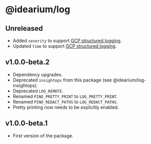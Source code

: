 # @idearium/log

## Unreleased

-   Added `severity` to support [GCP structured logging](https://cloud.google.com/logging/docs/structured-logging).
-   Updated `time` to support [GCP structured logging](https://cloud.google.com/logging/docs/structured-logging).

## v1.0.0-beta.2

-   Dependency upgrades.
-   Deprecated `insightops` from this package (see @idearium/log-insightops).
-   Deprecated `LOG_REMOTE`.
-   Renamed `PINO_PRETTY_PRINT` to `LOG_PRETTY_PRINT`.
-   Renamed `PINO_REDACT_PATHS` to `LOG_REDACT_PATHS`.
-   Pretty printing now needs to be explicitly enabled.

## v1.0.0-beta.1

-   First version of the package.
